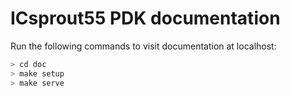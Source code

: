 # ICsprout55 PDK documentation

Run the following commands to visit documentation at localhost:

```sh
> cd doc
> make setup
> make serve
```
